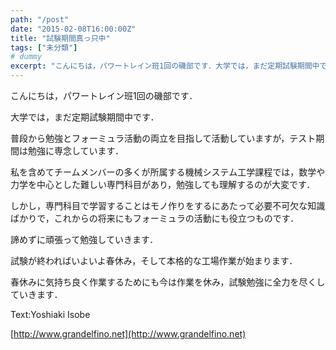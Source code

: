 ```yaml
---
path: "/post"
date: "2015-02-08T16:00:00Z"
title: "試験期間真っ只中"
tags: ["未分類"]
# dummy
excerpt: "こんにちは，パワートレイン班1回の磯部です．大学では，まだ定期試験期間中です．普段から勉強とフォーミュラ活動の両立を目指して活動していますが，テスト期間..."
---
```




こんにちは，パワートレイン班1回の磯部です．

大学では，まだ定期試験期間中です．

普段から勉強とフォーミュラ活動の両立を目指して活動していますが，テスト期間は勉強に専念しています．

私を含めてチームメンバーの多くが所属する機械システム工学課程では，数学や力学を中心とした難しい専門科目があり，勉強しても理解するのが大変です．

しかし，専門科目で学習することはモノ作りをするにあたって必要不可欠な知識ばかりで，これからの将来にもフォーミュラの活動にも役立つものです．

諦めずに頑張って勉強していきます．

試験が終わればいよいよ春休み，そして本格的な工場作業が始まります．

春休みに気持ち良く作業するためにも今は作業を休み，試験勉強に全力を尽くしていきます．

Text:Yoshiaki Isobe

[http://www.grandelfino.net](http://www.grandelfino.net)

